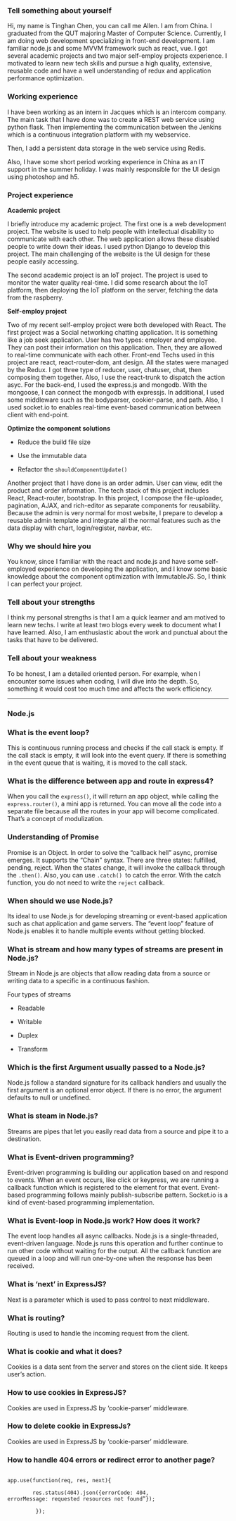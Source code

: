 ### Tell something about yourself

Hi, my name is Tinghan Chen, you can call me Allen. I am from China. I graduated from the QUT majoring Master of Computer Science. Currently, I am doing web development specializing in front-end development. I am familiar node.js and some MVVM framework such as react, vue. I got several academic projects and two major self-employ projects experience. I motivated to learn new tech skills and pursue a high quality, extensive, reusable code and have a well understanding of redux and application performance optimization. 



### Working experience

I have been working as an intern in Jacques which is an intercom company. The main task that I have done was to create a REST web service using python flask. Then implementing the communication between the Jenkins which is a continuous integration platform with my webservice.

Then, I add a persistent data storage in the web service using Redis.

Also, I have some short period working experience in China as an IT support in the summer holiday. I was mainly responsible for the UI design using photoshop and h5. 



### Project experience



**Academic project**

I briefly introduce my academic project. The first one is a web development project. The website is used to help people with intellectual disability to communicate with each other. The web application allows these disabled people to write down their ideas. I used python Django to develop this project. The main challenging of the website is the UI design for these people easily accessing.

The second academic project is an IoT project. The project is used to monitor the water quality real-time. I did some research about the IoT platform, then deploying the IoT platform on the server, fetching the data from the raspberry. 



**Self-employ project**



Two of my recent self-employ project were both developed with React. The first project was a Social networking chatting application. It is something like a job seek application. User has two types: employer and employee. They can post their information on this application. Then, they are allowed to real-time communicate with each other. Front-end Techs used in this project are react, react-router-dom, ant design. All the states were managed by the Redux. I got three type of reducer, user, chatuser, chat, then composing them together.  Also, I use the react-trunk to dispatch the action asyc. For the back-end, I used the express.js and mongodb. With the mongoose, I can connect the mongodb with expressjs. In additional, I used some middleware such as the bodyparser, cookier-parse, and path. Also, I used socket.io to enables real-time event-based communication between client with end-point.



**Optimize the component solutions**

- Reduce the build file size

- Use the immutable data

- Refactor the `shouldComponentUpdate()`



Another project that I have done is an order admin. User can view, edit the product and order information. The tech stack of this project includes React, React-router, bootstrap. In this project, I compose the file-uploader, pagination, AJAX, and rich-editor as separate components for reusability.  Because the admin is very normal for most website, I prepare to develop a reusable admin template and integrate all the normal features such as the data display with chart, login/register, navbar, etc. 



### Why we should hire you



You know, since I familiar with the react and node.js and have some self-employed experience on developing the application, and I know some basic knowledge about the component optimization with ImmutableJS. So, I think I can perfect your project.



### Tell about your strengths

I think my personal strengths is that I am a quick learner and am motived to learn new techs. I write at least two blogs every week to document what I have learned. Also, I am enthusiastic about the work and punctual about the tasks that have to be delivered. 



### Tell about your weakness

To be honest, I am a detailed oriented person. For example, when I encounter some issues when coding, I will dive into the depth. So, something it would cost too much time and affects the work efficiency.  



---

### Node.js



### What is the event loop?

This is continuous running process and checks if the call stack is empty. If the call stack is empty, it will look into the event query. If there is something in the event queue that is waiting, it is moved to the call stack.



### What is the difference between app and route in express4?



When you call the `express()`, it will return an app object, while calling the `express.router()`, a mini app is returned. You can move all the code into a separate file because all the routes in your app will become complicated. That’s a concept of modulization. 



### Understanding of Promise

Promise is an Object. In order to solve the “callback hell” async, promise emerges. It supports the “Chain” syntax. There are three states: fulfilled, pending, reject. When the states change, it will invoke the callback through the `.then()`. Also, you can use `.catch() `to catch the error. With the catch function, you do not need to write the `reject` callback.



### When should we use Node.js?

Its ideal to use Node.js for developing streaming or event-based application such as chat application and game servers. The “event loop” feature of Node.js enables it to handle multiple events without getting blocked. 



### What is stream and how many types of streams are present in Node.js?

Stream in Node.js are objects that allow reading data from a source or writing data to a specific in a continuous fashion.

Four types of streams

- Readable

- Writable

- Duplex

- Transform



### Which is the first Argument usually passed to a Node.js?

Node.js follow a standard signature for its callback handlers and usually the first argument is an optional error object. If there is no error, the argument defaults to null or undefined.



### What is steam in Node.js?

Streams are pipes that let you easily read data from a source and pipe it to a destination.



### What is Event-driven programming?

Event-driven programming is building our application based on and respond to events. When an event occurs, like click or keypress, we are running a callback function which is registered to the element for that event. Event-based programming follows mainly publish-subscribe pattern. Socket.io is a kind of event-based programming implementation.



### What is Event-loop in Node.js work? How does it work?

The event loop handles all async callbacks. Node.js is a single-threaded, event-driven language. Node.js runs this operation and further continue to run other code without waiting for the output. All the callback function are queued in a loop and will run one-by-one when the response has been received.



### What is ‘next’ in ExpressJS?

Next is a parameter which is used to pass control to next middleware.



### What is routing?

Routing is used to handle the incoming request from the client.



### What is cookie and what it does?

Cookies is a data sent from the server and stores on the client side. It keeps user’s action.



### How to use cookies in ExpressJS?

Cookies are used in ExpressJS by ‘cookie-parser’ middleware.



### How to delete cookie in ExpressJs?

Cookies are used in ExpressJS by ‘cookie-parser’ middleware.



### How to handle 404 errors or redirect error to another page?



```

app.use(function(req, res, next){  

        res.status(404).json({errorCode: 404,             errorMessage: requested resources not found”});  

         });  



```
